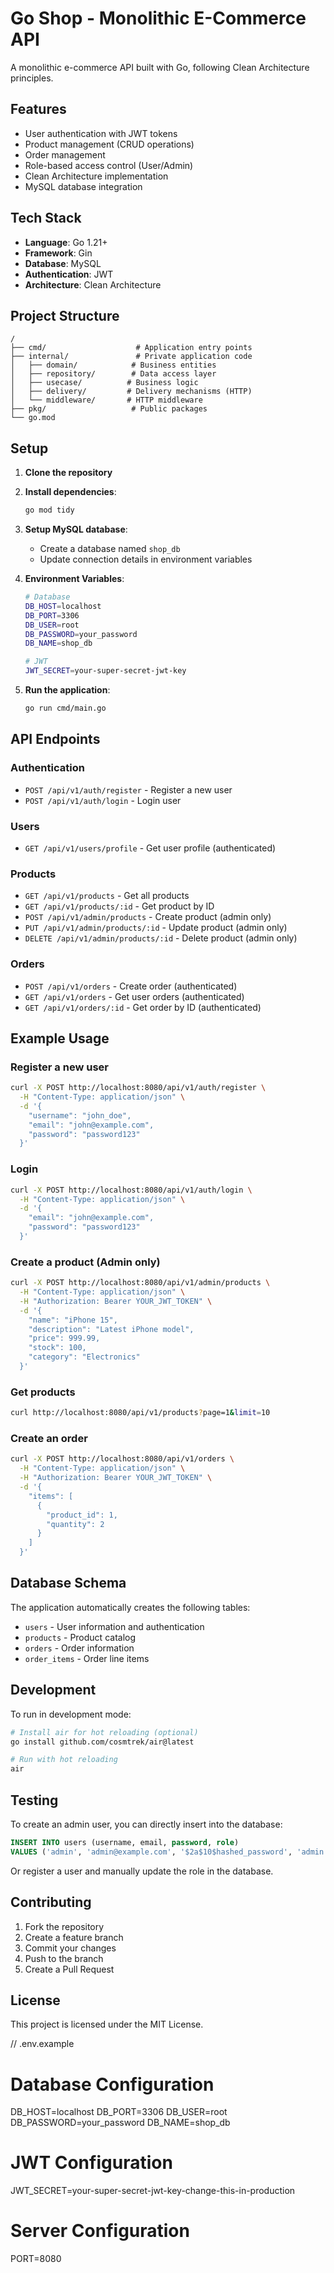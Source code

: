 # Go Shop - Monolithic E-Commerce API

A monolithic e-commerce API built with Go, following Clean Architecture principles.

## Features

- User authentication with JWT tokens
- Product management (CRUD operations)
- Order management
- Role-based access control (User/Admin)
- Clean Architecture implementation
- MySQL database integration

## Tech Stack

- **Language**: Go 1.21+
- **Framework**: Gin
- **Database**: MySQL
- **Authentication**: JWT
- **Architecture**: Clean Architecture

## Project Structure

```
/
├── cmd/                    # Application entry points
├── internal/               # Private application code
│   ├── domain/            # Business entities
│   ├── repository/        # Data access layer
│   ├── usecase/          # Business logic
│   ├── delivery/         # Delivery mechanisms (HTTP)
│   └── middleware/       # HTTP middleware
├── pkg/                   # Public packages
└── go.mod
```

## Setup

1. **Clone the repository**
2. **Install dependencies**:
   ```bash
   go mod tidy
   ```

3. **Setup MySQL database**:
   - Create a database named `shop_db`
   - Update connection details in environment variables

4. **Environment Variables**:
   ```bash
   # Database
   DB_HOST=localhost
   DB_PORT=3306
   DB_USER=root
   DB_PASSWORD=your_password
   DB_NAME=shop_db
   
   # JWT
   JWT_SECRET=your-super-secret-jwt-key
   ```

5. **Run the application**:
   ```bash
   go run cmd/main.go
   ```

## API Endpoints

### Authentication
- `POST /api/v1/auth/register` - Register a new user
- `POST /api/v1/auth/login` - Login user

### Users
- `GET /api/v1/users/profile` - Get user profile (authenticated)

### Products
- `GET /api/v1/products` - Get all products
- `GET /api/v1/products/:id` - Get product by ID
- `POST /api/v1/admin/products` - Create product (admin only)
- `PUT /api/v1/admin/products/:id` - Update product (admin only)
- `DELETE /api/v1/admin/products/:id` - Delete product (admin only)

### Orders
- `POST /api/v1/orders` - Create order (authenticated)
- `GET /api/v1/orders` - Get user orders (authenticated)
- `GET /api/v1/orders/:id` - Get order by ID (authenticated)

## Example Usage

### Register a new user
```bash
curl -X POST http://localhost:8080/api/v1/auth/register \
  -H "Content-Type: application/json" \
  -d '{
    "username": "john_doe",
    "email": "john@example.com",
    "password": "password123"
  }'
```

### Login
```bash
curl -X POST http://localhost:8080/api/v1/auth/login \
  -H "Content-Type: application/json" \
  -d '{
    "email": "john@example.com",
    "password": "password123"
  }'
```

### Create a product (Admin only)
```bash
curl -X POST http://localhost:8080/api/v1/admin/products \
  -H "Content-Type: application/json" \
  -H "Authorization: Bearer YOUR_JWT_TOKEN" \
  -d '{
    "name": "iPhone 15",
    "description": "Latest iPhone model",
    "price": 999.99,
    "stock": 100,
    "category": "Electronics"
  }'
```

### Get products
```bash
curl http://localhost:8080/api/v1/products?page=1&limit=10
```

### Create an order
```bash
curl -X POST http://localhost:8080/api/v1/orders \
  -H "Content-Type: application/json" \
  -H "Authorization: Bearer YOUR_JWT_TOKEN" \
  -d '{
    "items": [
      {
        "product_id": 1,
        "quantity": 2
      }
    ]
  }'
```

## Database Schema

The application automatically creates the following tables:

- `users` - User information and authentication
- `products` - Product catalog
- `orders` - Order information
- `order_items` - Order line items

## Development

To run in development mode:

```bash
# Install air for hot reloading (optional)
go install github.com/cosmtrek/air@latest

# Run with hot reloading
air
```

## Testing

To create an admin user, you can directly insert into the database:

```sql
INSERT INTO users (username, email, password, role) 
VALUES ('admin', 'admin@example.com', '$2a$10$hashed_password', 'admin');
```

Or register a user and manually update the role in the database.

## Contributing

1. Fork the repository
2. Create a feature branch
3. Commit your changes
4. Push to the branch
5. Create a Pull Request

## License

This project is licensed under the MIT License.

// .env.example
# Database Configuration
DB_HOST=localhost
DB_PORT=3306
DB_USER=root
DB_PASSWORD=your_password
DB_NAME=shop_db

# JWT Configuration  
JWT_SECRET=your-super-secret-jwt-key-change-this-in-production

# Server Configuration
PORT=8080